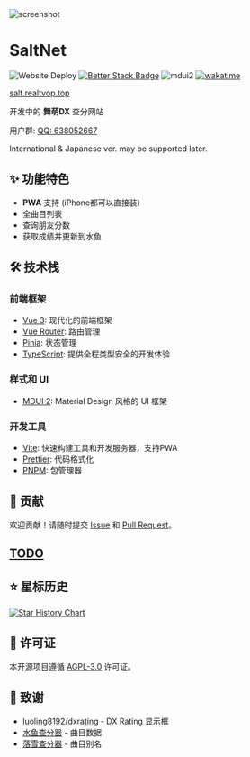 <img alt="screenshot" src="https://github.com/user-attachments/assets/f7823159-87af-4630-8f27-bd0a0affc8f2" />

# SaltNet

<img src="https://deploy-badge.vercel.app/?url=http%3A%2F%2Fsalt.realtvop.top&logo=vercel&name=vercel" alt="Website Deploy"></img>
[![Better Stack Badge](https://uptime.betterstack.com/status-badges/v1/monitor/20f6g.svg)](https://status.realtvop.top/)
![mdui2](https://img.shields.io/badge/MDUI-2-blue)
[![wakatime](https://wakatime.com/badge/github/realtvop/SaltNet.svg)](https://wakatime.com/badge/github/realtvop/SaltNet)

[salt.realtvop.top](https://salt.realtvop.top)

开发中的 **舞萌DX** 查分网站

用户群: [QQ: 638052667](https://qm.qq.com/q/mwhqbv7FpQ)

International & Japanese ver. may be supported later.

## ✨ 功能特色

- **PWA** 支持 (iPhone都可以直接装)
- 全曲目列表
- 查询朋友分数
- 获取成绩并更新到水鱼

## 🛠️ 技术栈

### 前端框架

- [Vue 3](https://vuejs.org/): 现代化的前端框架
- [Vue Router](https://router.vuejs.org/): 路由管理
- [Pinia](https://pinia.vuejs.org/): 状态管理
- [TypeScript](https://www.typescriptlang.org/): 提供全程类型安全的开发体验

### 样式和 UI

- [MDUI 2](https://mdui.org/): Material Design 风格的 UI 框架

### 开发工具

- [Vite](https://vitejs.dev/): 快速构建工具和开发服务器，支持PWA
- [Prettier](https://prettier.io/): 代码格式化
- [PNPM](https://pnpm.io/): 包管理器

## 🤝 贡献

欢迎贡献！请随时提交 [Issue](https://github.com/realtvop/SaltNet/issues) 和 [Pull Request](https://github.com/realtvop/SaltNet/pulls)。

## [TODO](todo.md)

## ⭐ 星标历史

<a href="https://www.star-history.com/#realtvop/saltnet&Date">
 <picture>
   <source media="(prefers-color-scheme: dark)" srcset="https://api.star-history.com/svg?repos=realtvop/saltnet&type=Date&theme=dark" />
   <source media="(prefers-color-scheme: light)" srcset="https://api.star-history.com/svg?repos=realtvop/saltnet&type=Date" />
   <img alt="Star History Chart" src="https://api.star-history.com/svg?repos=realtvop/saltnet&type=Date" />
 </picture>
</a>

## 📜 许可证

本开源项目遵循 [AGPL-3.0](https://www.gnu.org/licenses/agpl-3.0.en.html) 许可证。

## 🙏 致谢

- [luoling8192/dxrating](https://github.com/luoling8192/dxrating) - DX Rating 显示框
- [水鱼查分器](https://www.diving-fish.com/maimaidx/prober/) - 曲目数据
- [落雪查分器](https://maimai.lxns.net/) - 曲目别名
